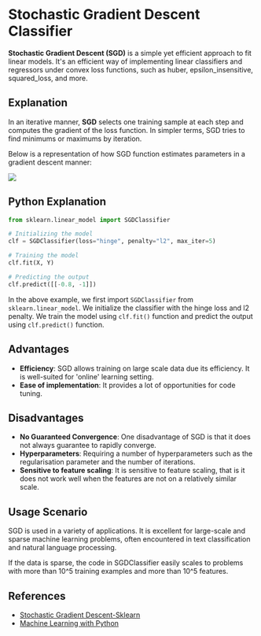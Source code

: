 # Stochastic Gradient Descent Classifier

**Stochastic Gradient Descent (SGD)** is a simple yet efficient approach to fit linear models. It's an efficient way of implementing linear classifiers and regressors under convex loss functions, such as huber, epsilon_insensitive, squared_loss, and more.

## Explanation

In an iterative manner, **SGD** selects one training sample at each step and computes the gradient of the loss function. In simpler terms, SGD tries to find minimums or maximums by iteration.

Below is a representation of how SGD function estimates parameters in a gradient descent manner:

![](https://miro.medium.com/max/628/1*yasmQ5kvlmbYMe8eDkyl6w.png)

## Python Explanation

```python
from sklearn.linear_model import SGDClassifier

# Initializing the model
clf = SGDClassifier(loss="hinge", penalty="l2", max_iter=5)

# Training the model
clf.fit(X, Y)

# Predicting the output
clf.predict([[-0.8, -1]])
```

In the above example, we first import `SGDClassifier` from `sklearn.linear_model`. We initialize the classifier with the hinge loss and l2 penalty. We train the model using `clf.fit()` function and predict the output using `clf.predict()` function.

## Advantages

- **Efficiency**: SGD allows training on large scale data due its efficiency. It is well-suited for 'online' learning setting.
- **Ease of implementation**: It provides a lot of opportunities for code tuning.

## Disadvantages

- **No Guaranteed Convergence**: One disadvantage of SGD is that it does not always guarantee to rapidly converge.
- **Hyperparameters**: Requiring a number of hyperparameters such as the regularisation parameter and the number of iterations.
- **Sensitive to feature scaling**: It is sensitive to feature scaling, that is it does not work well when the features are not on a relatively similar scale.

## Usage Scenario

SGD is used in a variety of applications. It is excellent for large-scale and sparse machine learning problems, often encountered in text classification and natural language processing.

If the data is sparse, the code in SGDClassifier easily scales to problems with more than 10^5 training examples and more than 10^5 features.

## References

- [Stochastic Gradient Descent-Sklearn](https://scikit-learn.org/stable/modules/sgd.html)
- [Machine Learning with Python](https://www.coursera.org/learn/machine-learning-with-python)
